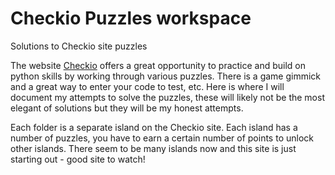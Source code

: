 Checkio Puzzles workspace
=======

Solutions to Checkio site puzzles

The website [Checkio](http://www.checkio.org) offers a great opportunity to practice and build on python skills by working through various puzzles.  There is a game gimmick and a great way to enter your code to test, etc.  Here is where I will document my attempts to solve the puzzles, these will likely not be the most elegant of solutions but they will be my honest attempts.

Each folder is a separate island on the Checkio site.  Each island has a number of puzzles, you have to earn a certain number of points to unlock other islands.  There seem to be many islands now and this site is just starting out - good site to watch!
